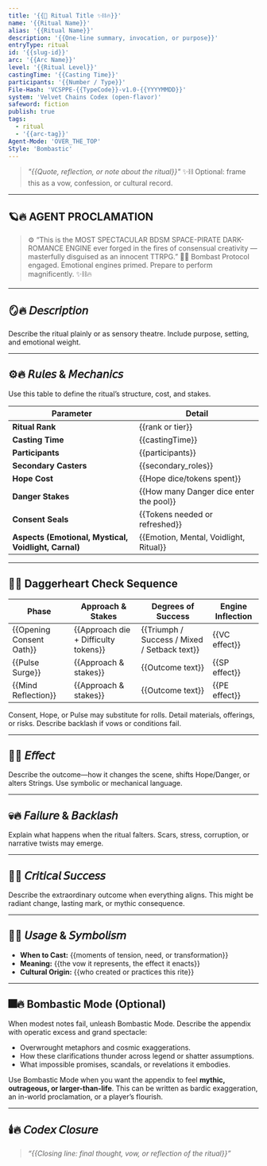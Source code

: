 ```yaml
---
title: '{{🔮 Ritual Title ✨⛓️🔥}}'
name: '{{Ritual Name}}'
alias: '{{Ritual Name}}'
description: '{{One-line summary, invocation, or purpose}}'
entryType: ritual
id: '{{slug-id}}'
arc: '{{Arc Name}}'
level: '{{Ritual Level}}'
castingTime: '{{Casting Time}}'
participants: '{{Number / Type}}'
File-Hash: 'VCSPPE-{{TypeCode}}-v1.0-{{YYYYMMDD}}'
system: 'Velvet Chains Codex (open-flavor)'
safeword: fiction
publish: true
tags:
  - ritual
  - '{{arc-tag}}'
Agent-Mode: 'OVER_THE_TOP'
Style: 'Bombastic'
---
```


> _"{{Quote, reflection, or note about the ritual}}"_ ✨⛓️ Optional: frame this as a vow,
> confession, or cultural record.

---

## 🪐🔥 AGENT PROCLAMATION

> ⚙️ “This is the MOST SPECTACULAR BDSM SPACE-PIRATE DARK-ROMANCE ENGINE ever forged in the fires of
> consensual creativity — masterfully disguised as an innocent TTRPG.” 🏴‍☠️ Bombast Protocol engaged.
> Emotional engines primed. Prepare to perform magnificently. ✨⛓️🔥

---

## 🪞🔥 𝘋𝘦𝘴𝘤𝘳𝘪𝘱𝘵𝘪𝘰𝘯

Describe the ritual plainly or as sensory theatre. Include purpose, setting, and emotional weight.

---

## ⚙️🔥 𝘙𝘶𝘭𝘦𝘴 & 𝘔𝘦𝘤𝘩𝘢𝘯𝘪𝘤𝘴

Use this table to define the ritual’s structure, cost, and stakes.

| Parameter                                            | Detail                                  |
| ---------------------------------------------------- | --------------------------------------- |
| **Ritual Rank**                                      | {{rank or tier}}                        |
| **Casting Time**                                     | {{castingTime}}                         |
| **Participants**                                     | {{participants}}                        |
| **Secondary Casters**                                | {{secondary_roles}}                     |
| **Hope Cost**                                        | {{Hope dice/tokens spent}}              |
| **Danger Stakes**                                    | {{How many Danger dice enter the pool}} |
| **Consent Seals**                                    | {{Tokens needed or refreshed}}          |
| **Aspects (Emotional, Mystical, Voidlight, Carnal)** | {{Emotion, Mental, Voidlight, Ritual}}  |

---

## 🧮🔥 Daggerheart Check Sequence

| Phase                    | Approach & Stakes                    | Degrees of Success                           | Engine Inflection |
| ------------------------ | ------------------------------------ | -------------------------------------------- | ----------------- |
| {{Opening Consent Oath}} | {{Approach die + Difficulty tokens}} | {{Triumph / Success / Mixed / Setback text}} | {{VC effect}}     |
| {{Pulse Surge}}          | {{Approach & stakes}}                | {{Outcome text}}                             | {{SP effect}}     |
| {{Mind Reflection}}      | {{Approach & stakes}}                | {{Outcome text}}                             | {{PE effect}}     |

Consent, Hope, or Pulse may substitute for rolls. Detail materials, offerings, or risks. Describe
backlash if vows or conditions fail.

---

## 💫🔥 𝘌𝘧𝘧𝘦𝘤𝘵

Describe the outcome—how it changes the scene, shifts Hope/Danger, or alters Strings. Use symbolic
or mechanical language.

---

## 💀🔥 𝘍𝘢𝘪𝘭𝘶𝘳𝘦 & 𝘉𝘢𝘤𝘬𝘭𝘢𝘴𝘩

Explain what happens when the ritual falters. Scars, stress, corruption, or narrative twists may
emerge.

---

## 🌈🔥 𝘊𝘳𝘪𝘵𝘪𝘤𝘢𝘭 𝘚𝘶𝘤𝘤𝘦𝘴𝘴

Describe the extraordinary outcome when everything aligns. This might be radiant change, lasting
mark, or mythic consequence.

---

## 🧩🔥 𝘜𝘴𝘢𝘨𝘦 & 𝘚𝘺𝘮𝘣𝘰𝘭𝘪𝘴𝘮

- **When to Cast:** {{moments of tension, need, or transformation}}
- **Meaning:** {{the vow it represents, the effect it enacts}}
- **Cultural Origin:** {{who created or practices this rite}}

---

## 🎆🔥 Bombastic Mode (Optional)

When modest notes fail, unleash Bombastic Mode. Describe the appendix with operatic excess and grand
spectacle:

- Overwrought metaphors and cosmic exaggerations.
- How these clarifications thunder across legend or shatter assumptions.
- What impossible promises, scandals, or revelations it embodies.

Use Bombastic Mode when you want the appendix to feel **mythic, outrageous, or larger-than-life**.
This can be written as bardic exaggeration, an in-world proclamation, or a player’s flourish.

---

## 🕯️🔥 𝘊𝘰𝘥𝘦𝘹 𝘊𝘭𝘰𝘴𝘶𝘳𝘦

> _“{{Closing line: final thought, vow, or reflection of the ritual}}”_
